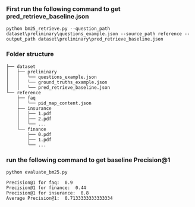 ### First run the following command to get pred_retrieve_baseline.json
```
python bm25_retrieve.py --question_path dataset\preliminary\questions_example.json --source_path reference --output_path dataset\preliminary\pred_retrieve_baseline.json
```

### Folder structure
```
├── dataset
│   ├── preliminary
│   │   └── questions_example.json
│   │   └── ground_truths_example.json
│   │   └── pred_retrieve_baseline.json
└── reference
    ├── faq
    │   └── pid_map_content.json
    ├── insurance
    │   ├── 1.pdf
    │   ├── 2.pdf
    │   └── ...
    └── finance
        ├── 0.pdf
        ├── 1.pdf
        └── ...
```

### run the following command to get baseline Precision@1 
```
python evaluate_bm25.py
```
```
Precision@1 for faq:  0.9
Precision@1 for finance:  0.44
Precision@1 for insurance:  0.8
Average Precision@1:  0.7133333333333334
```
